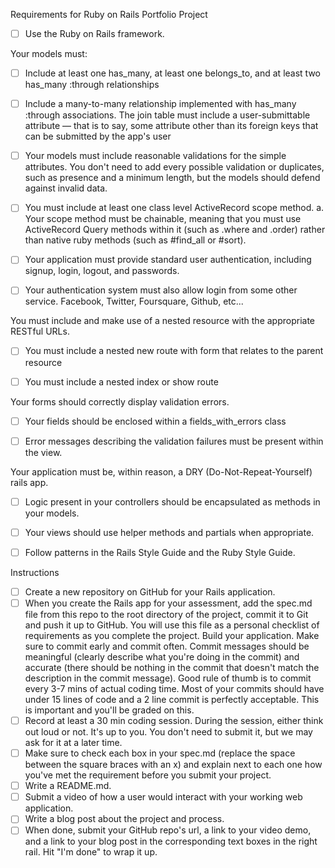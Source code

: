 Requirements for Ruby on Rails Portfolio Project

- [ ] Use the Ruby on Rails framework.

Your models must:

- [ ] Include at least one has_many, at least one belongs_to, and at least two has_many :through relationships

- [ ] Include a many-to-many relationship implemented with has_many :through associations. The join table must include a user-submittable attribute — that is to say, some attribute other than its foreign keys that can be submitted by the app's user

- [ ] Your models must include reasonable validations for the simple attributes. You don't need to add every possible validation or duplicates, such as presence and a minimum length, but the models should defend against invalid data.

- [ ] You must include at least one class level ActiveRecord scope method. a. Your scope method must be chainable, meaning that you must use ActiveRecord Query methods within it (such as .where and .order) rather than native ruby methods (such as #find_all or #sort).

- [ ] Your application must provide standard user authentication, including signup, login, logout, and passwords.

- [ ] Your authentication system must also allow login from some other service. Facebook, Twitter, Foursquare, Github, etc...

You must include and make use of a nested resource with the appropriate RESTful URLs.

- [ ] You must include a nested new route with form that relates to the parent resource

- [ ] You must include a nested index or show route

Your forms should correctly display validation errors.

- [ ] Your fields should be enclosed within a fields_with_errors class

- [ ] Error messages describing the validation failures must be present within the view.

Your application must be, within reason, a DRY (Do-Not-Repeat-Yourself) rails app.

- [ ] Logic present in your controllers should be encapsulated as methods in your models.

- [ ] Your views should use helper methods and partials when appropriate.

- [ ] Follow patterns in the Rails Style Guide and the Ruby Style Guide.


Instructions
- [ ] Create a new repository on GitHub for your Rails application.
- [ ] When you create the Rails app for your assessment, add the spec.md file from this repo to the root directory of the project, commit it to Git and push it up to GitHub. You will use this file as a personal checklist of requirements as you complete the project.
Build your application. Make sure to commit early and commit often. Commit messages should be meaningful (clearly describe what you're doing in the commit) and accurate (there should be nothing in the commit that doesn't match the description in the commit message). Good rule of thumb is to commit every 3-7 mins of actual coding time. Most of your commits should have under 15 lines of code and a 2 line commit is perfectly acceptable. This is important and you'll be graded on this.
- [ ] Record at least a 30 min coding session. During the session, either think out loud or not. It's up to you. You don't need to submit it, but we may ask for it at a later time.
- [ ] Make sure to check each box in your spec.md (replace the space between the square braces with an x) and explain next to each one how you've met the requirement before you submit your project.
- [ ] Write a README.md.
- [ ] Submit a video of how a user would interact with your working web application.
- [ ] Write a blog post about the project and process.
- [ ] When done, submit your GitHub repo's url, a link to your video demo, and a link to your blog post in the corresponding text boxes in the right rail. Hit "I'm done" to wrap it up.